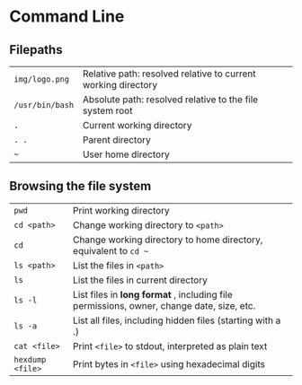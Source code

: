 # Command Line

## Filepaths

|                 |                                                               |
| --------------- | ------------------------------------------------------------- |
| `img/logo.png`  | Relative path: resolved relative to current working directory |
| `/usr/bin/bash` | Absolute path: resolved relative to the file system root      |
| `.`             | Current working directory                                     |
| `. .`           | Parent directory                                              |
| `~`             | User home directory                                           |

## Browsing the file system

|                  |                                                                                            |
| ---------------- | ------------------------------------------------------------------------------------------ |
| `pwd`            | Print working directory                                                                    |
| `cd <path>`      | Change working directory to `<path>`                                                       |
| `cd`             | Change working directory to home directory, equivalent to `cd ~`                           |
| `ls <path>`      | List the files in `<path>`                                                                 |
| `ls`             | List the files in current directory                                                        |
| `ls -l`          | List files in **long format** , including file permissions, owner, change date, size, etc. |
| `ls -a`          | List all files, including hidden files (starting with a .)                                 |
| `cat <file>`     | Print `<file>` to stdout, interpreted as plain text                                        |
| `hexdump <file>` | Print bytes in `<file>` using hexadecimal digits                                           |
